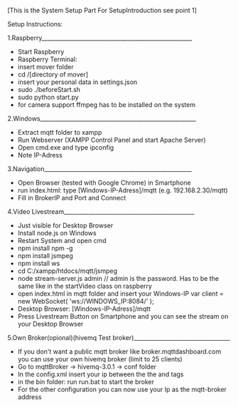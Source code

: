 [This is the System Setup Part
For SetupIntroduction see point 1]

Setup Instructions:

1.Raspberry_____________________________________________________

- Start Raspberry
- Raspberry Terminal: 
- insert mover folder
- cd /[directory of mover]
- insert your personal data in settings.json
- sudo ./beforeStart.sh
- sudo python start.py
- for camera support ffmpeg has to be installed on the system

2.Windows_______________________________________________________

- Extract mqtt folder to xampp
- Run Webserver (XAMPP Control Panel and start Apache Server)
- Open cmd.exe and type ipconfig
- Note IP-Adress

3.Navigation____________________________________________________

- Open Browser (tested with Google Chrome) in Smartphone
- run index.html: type [Windows-IP-Adress]/mqtt (e.g. 192.168.2.30/mqtt)
- Fill in BrokerIP and Port and Connect

4.Video Livestream______________________________________________
- Just visible for Desktop Browser
- Install node.js on Windows
- Restart System and open cmd
- npm install npm -g
- npm install jsmpeg
- npm install ws
- cd C:/xampp/htdocs/mqtt/jsmpeg
- node stream-server.js admin    // admin is the password. Has to be the same like in the startVideo class on raspberry
- open index.html in mqtt folder and insert your Windows-IP
  var client = new WebSocket( 'ws://WINDOWS_IP:8084/' ); 
- Desktop Browser: [Windows-IP-Adress]/mqtt
- Press Livestream Button on Smartphone and you can see the stream 
  on your Desktop Browser

5.Own Broker(opional)(hivemq Test broker)__________________________________
- If you don't want a public mqtt broker like broker.mqttdashboard.com you can use
your own hivemq broker (limit to 25 clients)
- Go to mqttBroker -> hivemq-3.0.1 -> conf folder
- In the config.xml insert your ip between the the <tcp-listener> and <websocket-listener> tags
- in the bin folder: run run.bat to start the broker
- For the other configuration you can now use your Ip as the mqtt-broker address

